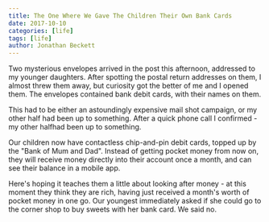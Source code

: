 ```yaml
---
title: The One Where We Gave The Children Their Own Bank Cards
date: 2017-10-10
categories: [life]
tags: [life]
author: Jonathan Beckett
---
```


Two mysterious envelopes arrived in the post this afternoon, addressed to my younger daughters. After spotting the postal return addresses on them, I almost threw them away, but curiosity got the better of me and I opened them. The envelopes contained bank debit cards, with their names on them.

This had to be either an astoundingly expensive mail shot campaign, or my other half had been up to something. After a quick phone call I confirmed - my other halfhad been up to something.

Our children now have contactless chip-and-pin debit cards, topped up by the "Bank of Mum and Dad". Instead of getting pocket money from now on, they will receive money directly into their account once a month, and can see their balance in a mobile app.

Here's hoping it teaches them a little about looking after money - at this moment they think they are rich, having just received a month's worth of pocket money in one go. Our youngest immediately asked if she could go to the corner shop to buy sweets with her bank card. We said no.